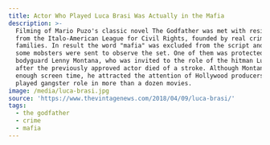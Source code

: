 ```yaml
---
title: Actor Who Played Luca Brasi Was Actually in the Mafia
description: >-
  Filming of Mario Puzo's classic novel The Godfather was met with resistance
  from the Italo-American League for Civil Rights, founded by real crime
  families. In result the word "mafia" was excluded from the script and also
  some mobsters were sent to observe the set. One of them was protected by
  bodyguard Lenny Montana, who was invited to the role of the hitman Luca Brasi,
  after the previously approved actor died of a stroke. Although Montana had no
  enough screen time, he attracted the attention of Hollywood producers and
  played gangster role in more than a dozen movies.
image: /media/luca-brasi.jpg
source: 'https://www.thevintagenews.com/2018/04/09/luca-brasi/'
tags:
  - the godfather
  - crime
  - mafia
---
```



